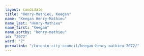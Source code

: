 ```yaml
---
layout: candidate
title: "Henry-Mathieu, Keegan"
name: "Keegan Henry-Mathieu"
name_last: "Henry-Mathieu"
name_first: "Keegan"
name_sortby: "henry-mathieu"
id: "2072"
ward: "7"
permalink: "/toronto-city-council/keegan-henry-mathieu-2072/"
---
```

